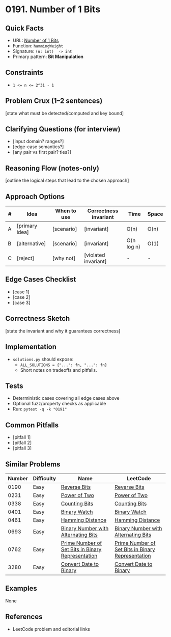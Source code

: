 # 0191. Number of 1 Bits

## Quick Facts

- URL: [Number of 1 Bits](https://leetcode.com/problems/number-of-1-bits/)
- Function: `hammingWeight`
- Signature: `(n: int)  -> int`
- Primary pattern: **Bit Manipulation**

## Constraints

- `1 <= n <= 2^31 - 1`

## Problem Crux (1–2 sentences)

[state what must be detected/computed and key bound]

## Clarifying Questions (for interview)

- [input domain? ranges?]
- [edge-case semantics?]
- [any pair vs first pair? ties?]

## Reasoning Flow (notes-only)

[outline the logical steps that lead to the chosen approach]

## Approach Options

| #   | Idea           | When to use | Correctness invariant | Time       | Space |
| --- | -------------- | ----------- | --------------------- | ---------- | ----- |
| A   | [primary idea] | [scenario]  | [invariant]           | O(n)       | O(n)  |
| B   | [alternative]  | [scenario]  | [invariant]           | O(n log n) | O(1)  |
| C   | [reject]       | [why not]   | [violated invariant]  | -          | -     |

## Edge Cases Checklist

- [case 1]
- [case 2]
- [case 3]

## Correctness Sketch

[state the invariant and why it guarantees correctness]

## Implementation

- `solutions.py` should expose:
    - `ALL_SOLUTIONS = {"...": fn, "...": fn}`
    - Short notes on tradeoffs and pitfalls.

## Tests

- Deterministic cases covering all edge cases above
- Optional fuzz/property checks as applicable
- Run: `pytest -q -k "0191"`

## Common Pitfalls

- [pitfall 1]
- [pitfall 2]
- [pitfall 3]

## Similar Problems

| Number | Difficulty | Name                                                                                                                     | LeetCode                                                                                                                              |
| ------ | ---------- | ------------------------------------------------------------------------------------------------------------------------ | ------------------------------------------------------------------------------------------------------------------------------------- |
| 0190   | Easy       | [Reverse Bits](../0190-reverse-bits/readme.md)                                                                           | [Reverse Bits](https://leetcode.com/problems/reverse-bits/)                                                                           |
| 0231   | Easy       | [Power of Two](../0231-power-of-two/readme.md)                                                                           | [Power of Two](https://leetcode.com/problems/power-of-two/)                                                                           |
| 0338   | Easy       | [Counting Bits](../0338-counting-bits/readme.md)                                                                         | [Counting Bits](https://leetcode.com/problems/counting-bits/)                                                                         |
| 0401   | Easy       | [Binary Watch](../0401-binary-watch/readme.md)                                                                           | [Binary Watch](https://leetcode.com/problems/binary-watch/)                                                                           |
| 0461   | Easy       | [Hamming Distance](../0461-hamming-distance/readme.md)                                                                   | [Hamming Distance](https://leetcode.com/problems/hamming-distance/)                                                                   |
| 0693   | Easy       | [Binary Number with Alternating Bits](../0693-binary-number-with-alternating-bits/readme.md)                             | [Binary Number with Alternating Bits](https://leetcode.com/problems/binary-number-with-alternating-bits/)                             |
| 0762   | Easy       | [Prime Number of Set Bits in Binary Representation](../0762-prime-number-of-set-bits-in-binary-representation/readme.md) | [Prime Number of Set Bits in Binary Representation](https://leetcode.com/problems/prime-number-of-set-bits-in-binary-representation/) |
| 3280   | Easy       | [Convert Date to Binary](../3280-convert-date-to-binary/readme.md)                                                       | [Convert Date to Binary](https://leetcode.com/problems/convert-date-to-binary/)                                                       |

## Examples

None

## References

- LeetCode problem and editorial links
